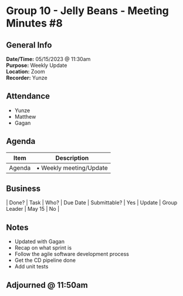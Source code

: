 # Group 10 - Jelly Beans - Meeting Minutes #8
## General Info
**Date/Time:** 05/15/2023 @ 11:30am <br>
**Purpose:** Weekly Update <br>
**Location:** Zoom<br>
**Recorder:** Yunze <br>

## Attendance

- Yunze
- Matthew
- Gagan

## Agenda
Item | Description
---- | ----
Agenda |• Weekly meeting/Update
## Business
| Done? | Task | Who? | Due Date | Submittable?
| Yes | Update  | Group Leader | May 15 | No |

## Notes
- Updated with Gagan
- Recap on what sprint is
- Follow the agile software development process
- Get the CD pipeline done
- Add unit tests

## Adjourned @ 11:50am